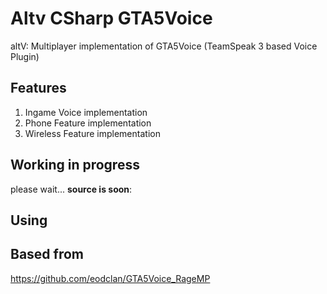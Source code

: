 # Altv CSharp GTA5Voice

altV: Multiplayer implementation of GTA5Voice (TeamSpeak 3 based Voice Plugin) 

## Features

1. Ingame Voice implementation
2. Phone Feature implementation
3. Wireless Feature implementation


## Working in progress

please wait... **source is soon**: 


## Using




## Based from

https://github.com/eodclan/GTA5Voice_RageMP
